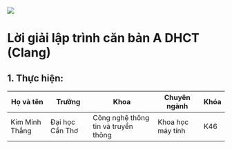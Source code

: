 ![](https://upload.wikimedia.org/wikipedia/vi/6/6c/Logo_Dai_hoc_Can_Tho.svg)
# Lời giải lập trình căn bản A DHCT (Clang)
## 1. Thực hiện:
|Họ và tên|Trường|Khoa|Chuyên ngành|Khóa|
|-|-|-|-|-|
|Kim Minh Thắng|Đại học Cần Thơ|Công nghệ thông tin và truyền thông|Khoa học máy tính|K46|
